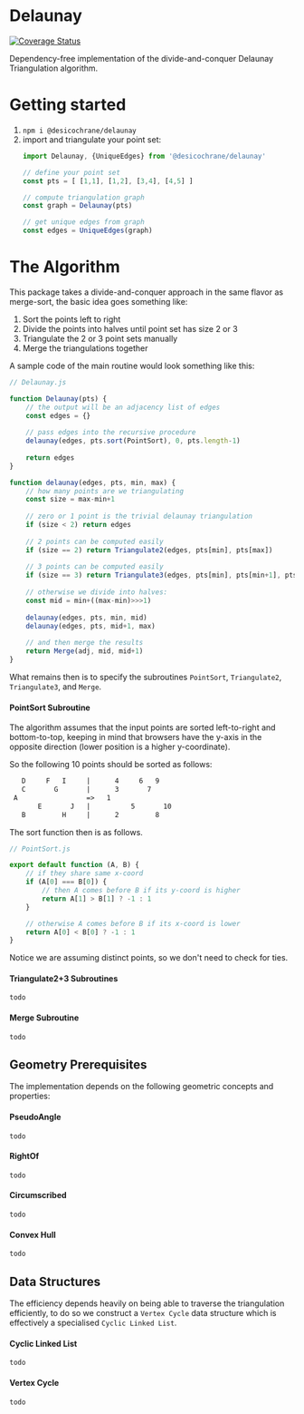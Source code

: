 # Delaunay

[![Coverage Status](https://coveralls.io/repos/github/desicochrane/delaunay/badge.svg?branch=master)](https://coveralls.io/github/desicochrane/delaunay?branch=master)

Dependency-free implementation of the divide-and-conquer Delaunay Triangulation algorithm.

# Getting started
1. `npm i @desicochrane/delaunay`
1. import and triangulate your point set:
    ```js    
    import Delaunay, {UniqueEdges} from '@desicochrane/delaunay'

    // define your point set
    const pts = [ [1,1], [1,2], [3,4], [4,5] ]
 
    // compute triangulation graph
    const graph = Delaunay(pts)
 
   // get unique edges from graph
   const edges = UniqueEdges(graph)
   ```


# The Algorithm
This package takes a divide-and-conquer approach in the same flavor as merge-sort, the basic idea goes something like:

1. Sort the points left to right
1. Divide the points into halves until point set has size 2 or 3
1. Triangulate the 2 or 3 point sets manually
1. Merge the triangulations together


A sample code of the main routine would look something like this:

```js
// Delaunay.js

function Delaunay(pts) {
    // the output will be an adjacency list of edges
    const edges = {}
    
    // pass edges into the recursive procedure
    delaunay(edges, pts.sort(PointSort), 0, pts.length-1)
    
    return edges
}

function delaunay(edges, pts, min, max) {
    // how many points are we triangulating
    const size = max-min+1
    
    // zero or 1 point is the trivial delaunay triangulation 
    if (size < 2) return edges
    
    // 2 points can be computed easily
    if (size == 2) return Triangulate2(edges, pts[min], pts[max])
    
    // 3 points can be computed easily
    if (size == 3) return Triangulate3(edges, pts[min], pts[min+1], pts[max])
    
    // otherwise we divide into halves:
    const mid = min+((max-min)>>>1)
    
    delaunay(edges, pts, min, mid)
    delaunay(edges, pts, mid+1, max)
    
    // and then merge the results
    return Merge(adj, mid, mid+1)
}
```

What remains then is to specify the subroutines `PointSort`, `Triangulate2`, `Triangulate3`, and `Merge`.

#### PointSort Subroutine

The algorithm assumes that the input points are sorted left-to-right and bottom-to-top, keeping in mind that browsers have the y-axis in the opposite direction (lower position is a higher y-coordinate).

So the following 10 points should be sorted as follows:

```txt
   D     F   I     |      4     6   9    
   C       G       |      3       7      
 A                 =>   1                
       E       J   |          5       10  
   B         H     |      2         8    
```        

The sort function then is as follows.

```js
// PointSort.js

export default function (A, B) {
    // if they share same x-coord
    if (A[0] === B[0]) {
        // then A comes before B if its y-coord is higher
        return A[1] > B[1] ? -1 : 1
    }

    // otherwise A comes before B if its x-coord is lower
    return A[0] < B[0] ? -1 : 1
}
```

Notice we are assuming distinct points, so we don't need to check for ties.


#### Triangulate2+3 Subroutines
```todo```

#### Merge Subroutine
```todo```

## Geometry Prerequisites
The implementation depends on the following geometric concepts and properties:

#### PseudoAngle
```todo```

#### RightOf
```todo```

#### Circumscribed
```todo```

#### Convex Hull
```todo```


## Data Structures
The efficiency depends heavily on being able to traverse the triangulation efficiently, to do so we construct a `Vertex Cycle` data structure which is effectively a specialised `Cyclic Linked List`.

#### Cyclic Linked List
```todo```

#### Vertex Cycle
```todo```
